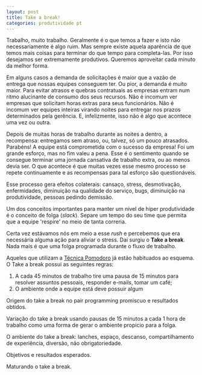 ```yaml
---
layout: post
title: Take a break!
categories: produtividade pt
---
```


Trabalho, muito trabalho. Geralmente é o que temos a fazer e isto não necessariamente é algo ruim. Mas sempre existe aquela aparência de que temos mais coisas para terminar do que tempo para completa-las. Por isso desejamos ser extremamente produtivos. Queremos aproveitar cada minuto da melhor forma.

Em alguns casos a demanda de solicitações é maior que a vazão de entrega que nossas equipes conseguem ter. Ou pior, a demanda é muito maior. Para evitar atrasos e quebras contratuais as empresas entram num ritmo alucinante de consumo dos seus recursos. Não é incomum ver empresas que solicitam horas extras para seus funcionários. Não é incomum ver equipes inteiras virando noites para entregar nos prazos determinados pela gerência. E, infelizmente, isso não é algo que acontece uma vez ou outra.

Depois de muitas horas de trabalho durante as noites a dentro, a recompensa: entregamos sem atraso, ou, talvez, só um pouco atrasados. Parabéns! A equipe está comprometida com o sucesso da empresa! Foi um grande esforço, mas no fim valeu a pena. Esse é o sentimento quando se consegue terminar uma jornada cansativa de trabalho extra, ou ao menos devia ser. O que acontece é que muitas vezes esse mesmo processo se repete continuamente e as recompensas para tal esforço são questionáveis.

Esse processo gera efeitos colaterais: cansaço, stress, desmotivação, enfermidades, diminuição na qualidade do serviço, bugs, diminuição na produtividade, pessoas pedindo demissão.

Um dos conceitos importantes para manter um nivel de hiper produtividade é o conceito de folga (*slack*). Separe um tempo do seu time que permita que a equipe 'respire' no meio de tanta correria.

Certa vez estávamos nós em meio a esse *rush* e percebemos que era necessária alguma ação para aliviar o stress. Daí surgiu o **Take a break**. Nada mais é que uma folga programada durante o fluxo de trabalho.

Aqueles que utilizam a [Técnica Pomodoro](http://br.pomodorotechnique.com/) já estão habituados ao esquema. O Take a break possui as seguintes regras:

 1. A cada 45 minutos de trabalho tire uma pausa de 15 minutos para resolver assuntos pessoais, responder e-mails, tomar um café;
 3. O ambiente onde a equipe está deve possuir algum

Origem do take a break no pair programming promiscuo e resultados obtidos.

Variação do take a break usando pausas de 15 minutos a cada 1 hora de trabalho como uma forma de gerar o ambiente propicio para a folga.

O ambiente do take a break: lanches, espaço, descanso, compartilhamento de experiência, diversão, não obrigatoriedade.

Objetivos e resultados esperados.

Maturando o take a break.
